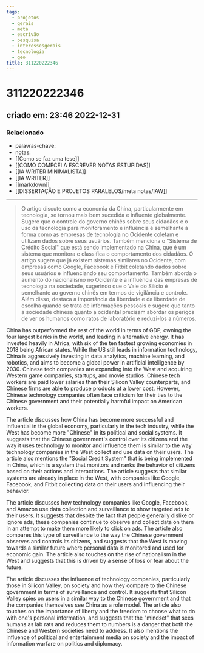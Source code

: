 ```yaml
---
tags:
  - projetos
  - gerais
  - meta
  - escrivão
  - pesquisa
  - interessesgerais
  - tecnologia
  - geo
title: 311220222346
---
```

# 311220222346
## criado em: 23:46 2022-12-31

### Relacionado
- palavras-chave: 
- notas: 
- [[Como se faz uma tese]]
- [[COMO COMECEI A ESCREVER NOTAS ESTÚPIDAS]]
- [[IA WRITER MINIMALISTA]]
- [[IA WRITER]]
- [[markdown]]
- [[DISSERTAÇÃO E PROJETOS PARALELOS/meta notas/IAW]]
---
>O artigo discute como a economia da China, particularmente em tecnologia, se tornou mais bem sucedida e influente globalmente. Sugere que o controle do governo chinês sobre seus cidadãos e o uso da tecnologia para monitoramento e influência é semelhante à forma como as empresas de tecnologia no Ocidente coletam e utilizam dados sobre seus usuários. Também menciona o "Sistema de Crédito Social" que está sendo implementado na China, que é um sistema que monitora e classifica o comportamento dos cidadãos. O artigo sugere que já existem sistemas similares no Ocidente, com empresas como Google, Facebook e Fitbit coletando dados sobre seus usuários e influenciando seu comportamento. Também aborda o aumento do nacionalismo no Ocidente e a influência das empresas de tecnologia na sociedade, sugerindo que o Vale do Silício é semelhante ao governo chinês em termos de vigilância e controle. Além disso, destaca a importância da liberdade e da liberdade de escolha quando se trata de informações pessoais e sugere que tanto a sociedade chinesa quanto a ocidental precisam abordar os perigos de ver os humanos como ratos de laboratório e reduzi-los a números.

China has outperformed the rest of the world in terms of GDP, owning the four largest banks in the world, and leading in alternative energy. It has invested heavily in Africa, with six of the ten fastest growing economies in 2018 being African states. While the US still leads in information technology, China is aggressively investing in data analytics, machine learning, and robotics, and aims to become a global power in artificial intelligence by 2030. Chinese tech companies are expanding into the West and acquiring Western game companies, startups, and movie studios. Chinese tech workers are paid lower salaries than their Silicon Valley counterparts, and Chinese firms are able to produce products at a lower cost. However, Chinese technology companies often face criticism for their ties to the Chinese government and their potentially harmful impact on American workers.

The article discusses how China has become more successful and influential in the global economy, particularly in the tech industry, while the West has become more "Chinese" in its political and social systems. It suggests that the Chinese government's control over its citizens and the way it uses technology to monitor and influence them is similar to the way technology companies in the West collect and use data on their users. The article also mentions the "Social Credit System" that is being implemented in China, which is a system that monitors and ranks the behavior of citizens based on their actions and interactions. The article suggests that similar systems are already in place in the West, with companies like Google, Facebook, and Fitbit collecting data on their users and influencing their behavior.

The article discusses how technology companies like Google, Facebook, and Amazon use data collection and surveillance to show targeted ads to their users. It suggests that despite the fact that people generally dislike or ignore ads, these companies continue to observe and collect data on them in an attempt to make them more likely to click on ads. The article also compares this type of surveillance to the way the Chinese government observes and controls its citizens, and suggests that the West is moving towards a similar future where personal data is monitored and used for economic gain. The article also touches on the rise of nationalism in the West and suggests that this is driven by a sense of loss or fear about the future.

The article discusses the influence of technology companies, particularly those in Silicon Valley, on society and how they compare to the Chinese government in terms of surveillance and control. It suggests that Silicon Valley spies on users in a similar way to the Chinese government and that the companies themselves see China as a role model. The article also touches on the importance of liberty and the freedom to choose what to do with one's personal information, and suggests that the "mindset" that sees humans as lab rats and reduces them to numbers is a danger that both the Chinese and Western societies need to address. It also mentions the influence of political and entertainment media on society and the impact of information warfare on politics and diplomacy.